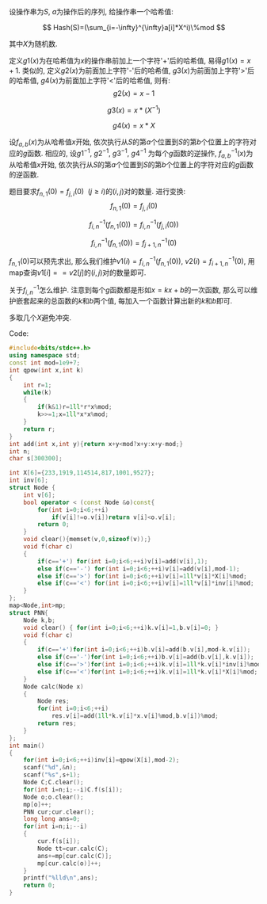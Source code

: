 设操作串为$S$, $a$为操作后的序列, 给操作串一个哈希值: 

$$
Hash(S)=(\sum_{i=-\infty}^{\infty}a[i]*X^i)\%mod
$$

其中$X$为随机数.

定义$g1(x)$为在哈希值为$x$的操作串前加上一个字符'+'后的哈希值, 易得$g1(x)=x+1$. 类似的, 定义$g2(x)$为前面加上字符'-'后的哈希值, $g3(x)$为前面加上字符'>'后的哈希值, $g4(x)$为前面加上字符'<'后的哈希值, 则有:
$$
g2(x)=x-1
$$

$$
g3(x)=x*(X^{-1})
$$

$$
g4(x)=x*X
$$

设$f_{a,b}(x)$为从哈希值$x$开始, 依次执行从$S$的第$a$个位置到$S$的第$b$个位置上的字符对应的$g$函数. 相应的, 设$g1^{-1}$, $g2^{-1}$, $g3^{-1}$, $g4^{-1}$ 为每个$g$函数的逆操作, $f_{a,b}^{-1}(x)$为从哈希值$x$开始, 依次执行从$S$的第$a$个位置到$S$的第$b$个位置上的字符对应的$g$函数的逆函数.

题目要求$f_{n,1}(0)=f_{j,i}(0)\ \ (j\geq i)$的$(i,j)$对的数量. 进行变换:
$$
f_{n,1}(0)=f_{j,i}(0)
$$

$$
f_{i,n}^{-1}(f_{n,1}(0))=f_{i,n}^{-1}(f_{j,i}(0))
$$

$$
f_{i,n}^{-1}(f_{n,1}(0))=f_{j+1,n}^{-1}(0)
$$

$f_{n,1}(0)$可以预先求出, 那么我们维护$v1(i)=f_{i,n}^{-1}(f_{n,1}(0))$, $v2(i)=f_{i+1,n}^{-1}(0)$, 用map查询$v1[i]==v2[j]$的$(i,j)$对的数量即可.

关于$f_{i,n}^{-1}$怎么维护. 注意到每个$g$函数都是形如$x=kx+b$的一次函数, 那么可以维护嵌套起来的总函数的$k$和$b$两个值, 每加入一个函数计算出新的$k$和$b$即可.

多取几个$X$避免冲突.

Code:

```cpp
#include<bits/stdc++.h>
using namespace std;
const int mod=1e9+7;
int qpow(int x,int k)
{
    int r=1;
    while(k)
    {
        if(k&1)r=1ll*r*x%mod;
        k>>=1;x=1ll*x*x%mod;
    }
    return r;
}
int add(int x,int y){return x+y<mod?x+y:x+y-mod;}
int n;
char s[300300];

int X[6]={233,1919,114514,817,1001,9527};
int inv[6];
struct Node {
    int v[6];
    bool operator < (const Node &o)const{
        for(int i=0;i<6;++i)
            if(v[i]!=o.v[i])return v[i]<o.v[i];
        return 0;
    }
    void clear(){memset(v,0,sizeof(v));}
    void f(char c)
    {
        if(c=='+') for(int i=0;i<6;++i)v[i]=add(v[i],1);
        else if(c=='-') for(int i=0;i<6;++i)v[i]=add(v[i],mod-1);
        else if(c=='>') for(int i=0;i<6;++i)v[i]=1ll*v[i]*X[i]%mod;
        else if(c=='<') for(int i=0;i<6;++i)v[i]=1ll*v[i]*inv[i]%mod;
    }
};
map<Node,int>mp;
struct PNN{
    Node k,b;
    void clear() { for(int i=0;i<6;++i)k.v[i]=1,b.v[i]=0; }
    void f(char c)
    {
        if(c=='+')for(int i=0;i<6;++i)b.v[i]=add(b.v[i],mod-k.v[i]);
        else if(c=='-')for(int i=0;i<6;++i)b.v[i]=add(b.v[i],k.v[i]);
        else if(c=='>')for(int i=0;i<6;++i)k.v[i]=1ll*k.v[i]*inv[i]%mod;
        else if(c=='<')for(int i=0;i<6;++i)k.v[i]=1ll*k.v[i]*X[i]%mod;
    }
    Node calc(Node x)
    {
        Node res;
        for(int i=0;i<6;++i)
            res.v[i]=add(1ll*k.v[i]*x.v[i]%mod,b.v[i])%mod;
        return res;
    }
};
int main()
{
    for(int i=0;i<6;++i)inv[i]=qpow(X[i],mod-2);
    scanf("%d",&n);
    scanf("%s",s+1);
    Node C;C.clear();
    for(int i=n;i;--i)C.f(s[i]);
    Node o;o.clear();
    mp[o]++;
    PNN cur;cur.clear();
    long long ans=0;
    for(int i=n;i;--i)
    {
        cur.f(s[i]);
        Node tt=cur.calc(C);
        ans+=mp[cur.calc(C)];
        mp[cur.calc(o)]++;
    }
    printf("%lld\n",ans);
    return 0;
}

```



